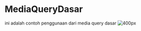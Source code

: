 # MediaQueryDasar
ini adalah contoh penggunaan dari media query dasar
![400px](https://user-images.githubusercontent.com/69652948/90212532-c2181f00-de1d-11ea-9687-92ed8022631f.PNG)
